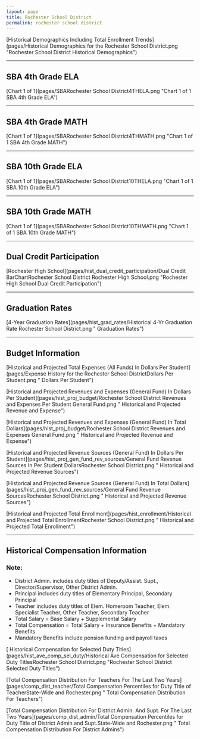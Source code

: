 ```yaml
---
layout: page
title: Rochester School District
permalink: rochester school district
---
```



[Historical Demographics Including Total Enrollment Trends](pages/Historical Demographics for the Rochester School District.png "Rochester School District Historical Demographics")

___

## SBA 4th Grade ELA

[Chart 1 of 1](pages/SBARochester School District4THELA.png "Chart 1 of 1 SBA 4th Grade ELA")


___

## SBA 4th Grade MATH

[Chart 1 of 1](pages/SBARochester School District4THMATH.png "Chart 1 of 1 SBA 4th Grade MATH")


___

## SBA 10th Grade ELA

[Chart 1 of 1](pages/SBARochester School District10THELA.png "Chart 1 of 1 SBA 10th Grade ELA")


___

## SBA 10th Grade MATH

[Chart 1 of 1](pages/SBARochester School District10THMATH.png "Chart 1 of 1 SBA 10th Grade MATH")


___

## Dual Credit Participation

[Rochester High School](pages/hist_dual_credit_participation/Dual Credit BarChartRochester School District Rochester High School.png "Rochester High School Dual Credit Participation")


___

## Graduation Rates

[4-Year Graduation Rates](pages/hist_grad_rates/Historical 4-Yr Graduation Rate Rochester School District.png " Graduation Rates")


___

## Budget Information

[Historical and Projected Total Expenses (All Funds) In Dollars Per Student](pages/Expense History for the Rochester School DistrictDollars Per Student.png " Dollars Per Student")

[Historical and Projected Revenues and Expenses (General Fund) In Dollars Per Student](pages/hist_proj_budget/Rochester School District Revenues and Expenses Per Student General Fund.png " Historical and Projected Revenue and Expense")

[Historical and Projected Revenues and Expenses (General Fund) In Total Dollars](pages/hist_proj_budget/Rochester School District Revenues and Expenses General Fund.png " Historical and Projected Revenue and Expense")

[Historical and Projected Revenue Sources (General Fund) In Dollars Per Student](pages/hist_proj_gen_fund_rev_sources/General Fund Revenue Sources In Per Student DollarsRochester School District.png " Historical and Projected Revenue Sources")

[Historical and Projected Revenue Sources (General Fund) In Total Dollars](pages/hist_proj_gen_fund_rev_sources/General Fund Revenue SourcesRochester School District.png " Historical and Projected Revenue Sources")

[Historical and Projected Total Enrollment](pages/hist_enrollment/Historical and Projected Total EnrollmentRochester School District.png " Historical and Projected Total Enrollment")


___

## Historical Compensation Information
### Note:
- District Admin. includes duty titles of Deputy/Assist. Supt., Director/Supervisor, Other District Admin.
- Principal includes duty titles of Elementary Principal, Secondary Principal
- Teacher includes duty titles of Elem. Homeroom Teacher, Elem. Specialist Teacher, Other Teacher, Secondary Teacher
- Total Salary = Base Salary + Supplemental Salary
- Total Compensation = Total Salary + Insurance Benefits + Mandatory Benefits
- Mandatory Benefits include pension funding and payroll taxes

[ Historical Compensation for Selected Duty Titles](pages/hist_ave_comp_sel_duty/Historical Ave Compensation for Selected Duty TitlesRochester School District.png "Rochester School District Selected Duty Titles")

[Total Compensation Distribution For Teachers For The Last Two Years](pages/comp_dist_teacher/Total Compensation Percentiles for Duty Title of TeacherState-Wide and Rochester.png " Total Compensation Distribution For Teachers")

[Total Compensation Distribution For District Admin. And Supt. For The Last Two Years](pages/comp_dist_admin/Total Compensation Percentiles for Duty Title of District Admin and Supt.State-Wide and Rochester.png " Total Compensation Distribution For District Admins")

